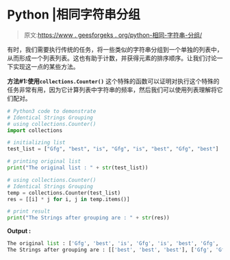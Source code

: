 # Python |相同字符串分组

> 原文:[https://www . geesforgeks . org/python-相同-字符串-分组/](https://www.geeksforgeeks.org/python-identical-strings-grouping/)

有时，我们需要执行传统的任务，将一些类似的字符串分组到一个单独的列表中，从而形成一个列表列表。这也有助于计数，并获得元素的排序顺序。让我们讨论一下实现这一点的某些方法。

**方法#1:使用`collections.Counter()`**
这个特殊的函数可以证明对执行这个特殊的任务非常有用，因为它计算列表中字符串的频率，然后我们可以使用列表理解将它们配对。

```py
# Python3 code to demonstrate
# Identical Strings Grouping 
# using collections.Counter()
import collections

# initializing list 
test_list = ["Gfg", "best", "is", "Gfg", "is", "best", "Gfg", "best"]

# printing original list 
print("The original list : " + str(test_list))

# using collections.Counter()
# Identical Strings Grouping
temp = collections.Counter(test_list)
res = [[i] * j for i, j in temp.items()]

# print result
print("The Strings after grouping are : " + str(res))
```

**Output :**

```py
The original list : ['Gfg', 'best', 'is', 'Gfg', 'is', 'best', 'Gfg', 'best']
The Strings after grouping are : [['best', 'best', 'best'], ['Gfg', 'Gfg', 'Gfg'], ['is', 'is']]

```